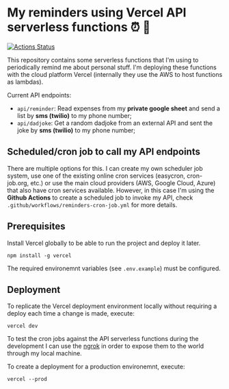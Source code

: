 # My reminders using Vercel API serverless functions ⏰ 🚀

[![Actions Status](https://github.com/alexmarqs/my-reminders-serverless-api/workflows/My%20reminders%20workflow/badge.svg)](https://github.com/alexmarqs/my-reminders-serverless-api/actions)

This repository contains some serverless functions that I'm using to periodically remind me about personal stuff. I'm deploying these functions with the cloud platform Vercel (internally they use the AWS to host functions as lambdas).

Current API endpoints:

- `api/reminder`: Read expenses from my **private google sheet** and send a list by **sms (twilio)** to my phone number;
- `api/dadjoke`: Get a random dadjoke from an external API and sent the joke by **sms (twilio)** to my phone number;

## Scheduled/cron job to call my API endpoints

There are multiple options for this. I can create my own scheduler job system, use one of the existing online cron services (easycron, cron-job.org, etc.) or use the main cloud providers (AWS, Google Cloud, Azure) that also have cron services available. However, in this case I'm using the **Github Actions** to create a scheduled job to invoke my API, check `.github/workflows/reminders-cron-job.yml` for more details.

## Prerequisites

Install Vercel globally to be able to run the project and deploy it later.

```
npm install -g vercel
```

The required environemnt variables (see `.env.example`) must be configured.

## Deployment

To replicate the Vercel deployment environment locally without requiring a deploy each time a change is made, execute:

```
vercel dev
```

To test the cron jobs against the API serverless functions during the development I can use the [ngrok](https://ngrok.com/) in order to expose them to the world through my local machine.

To create a deployment for a production environemnt, execute:

```
vercel --prod
```
